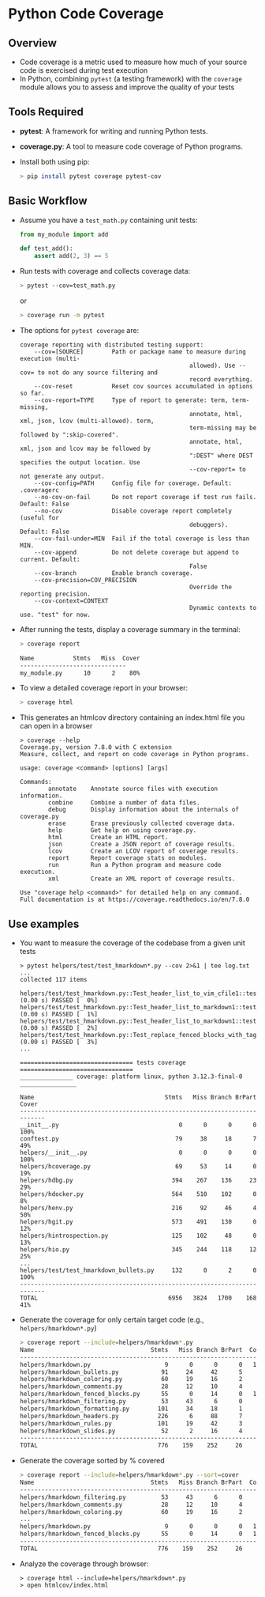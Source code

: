 # Python Code Coverage

## Overview
- Code coverage is a metric used to measure how much of your source code is
  exercised during test execution
- In Python, combining `pytest` (a testing framework) with the `coverage` module
  allows you to assess and improve the quality of your tests

## Tools Required
- **pytest**: A framework for writing and running Python tests.
- **coverage.py**: A tool to measure code coverage of Python programs.

- Install both using pip:
  ```bash
  > pip install pytest coverage pytest-cov
  ```

## Basic Workflow

- Assume you have a `test_math.py` containing unit tests:
  ```python
  from my_module import add

  def test_add():
      assert add(2, 3) == 5
  ```

- Run tests with coverage and collects coverage data:
  ```bash
  > pytest --cov=test_math.py
  ```
  or
  ```bash
  > coverage run -m pytest
  ```
- The options for `pytest coverage` are:
	```
	coverage reporting with distributed testing support:
		--cov=[SOURCE]        Path or package name to measure during execution (multi-
													allowed). Use --cov= to not do any source filtering and
													record everything.
		--cov-reset           Reset cov sources accumulated in options so far.
		--cov-report=TYPE     Type of report to generate: term, term-missing,
													annotate, html, xml, json, lcov (multi-allowed). term,
													term-missing may be followed by ":skip-covered".
													annotate, html, xml, json and lcov may be followed by
													":DEST" where DEST specifies the output location. Use
													--cov-report= to not generate any output.
		--cov-config=PATH     Config file for coverage. Default: .coveragerc
		--no-cov-on-fail      Do not report coverage if test run fails. Default: False
		--no-cov              Disable coverage report completely (useful for
													debuggers). Default: False
		--cov-fail-under=MIN  Fail if the total coverage is less than MIN.
		--cov-append          Do not delete coverage but append to current. Default:
													False
		--cov-branch          Enable branch coverage.
		--cov-precision=COV_PRECISION
													Override the reporting precision.
		--cov-context=CONTEXT
													Dynamic contexts to use. "test" for now.
	```

- After running the tests, display a coverage summary in the terminal:
  ```bash
  > coverage report

  Name           Stmts   Miss  Cover
  ------------------------------
  my_module.py      10      2    80%
  ```

- To view a detailed coverage report in your browser:
  ```bash
  > coverage html
  ```
- This generates an htmlcov directory containing an index.html file you can open
  in a browser

	```
	> coverage --help
	Coverage.py, version 7.8.0 with C extension
	Measure, collect, and report on code coverage in Python programs.

	usage: coverage <command> [options] [args]

	Commands:
			annotate    Annotate source files with execution information.
			combine     Combine a number of data files.
			debug       Display information about the internals of coverage.py
			erase       Erase previously collected coverage data.
			help        Get help on using coverage.py.
			html        Create an HTML report.
			json        Create a JSON report of coverage results.
			lcov        Create an LCOV report of coverage results.
			report      Report coverage stats on modules.
			run         Run a Python program and measure code execution.
			xml         Create an XML report of coverage results.

	Use "coverage help <command>" for detailed help on any command.
	Full documentation is at https://coverage.readthedocs.io/en/7.8.0
	```

## Use examples

- You want to measure the coverage of the codebase from a given unit tests
	```
	> pytest helpers/test/test_hmarkdown*.py --cov 2>&1 | tee log.txt
	...
	collected 117 items

	helpers/test/test_hmarkdown.py::Test_header_list_to_vim_cfile1::test_get_header_list1 (0.00 s) PASSED [  0%]
	helpers/test/test_hmarkdown.py::Test_header_list_to_markdown1::test_mode_headers1 (0.00 s) PASSED [  1%]
	helpers/test/test_hmarkdown.py::Test_header_list_to_markdown1::test_mode_list1 (0.00 s) PASSED [  2%]
	helpers/test/test_hmarkdown.py::Test_replace_fenced_blocks_with_tags1::test1 (0.00 s) PASSED [  3%]
	...

	================================ tests coverage ================================
	_______________ coverage: platform linux, python 3.12.3-final-0 ________________

	Name                                     Stmts   Miss Branch BrPart  Cover
	--------------------------------------------------------------------------
	__init__.py                                  0      0      0      0   100%
	conftest.py                                 79     38     18      7    49%
	helpers/__init__.py                          0      0      0      0   100%
	helpers/hcoverage.py                        69     53     14      0    19%
	helpers/hdbg.py                            394    267    136     23    29%
	helpers/hdocker.py                         564    510    102      0     8%
	helpers/henv.py                            216     92     46      4    50%
	helpers/hgit.py                            573    491    130      0    12%
	helpers/hintrospection.py                  125    102     48      0    13%
	helpers/hio.py                             345    244    118     12    25%
	...
	helpers/test/test_hmarkdown_bullets.py     132      0      2      0   100%
	--------------------------------------------------------------------------
	TOTAL                                     6956   3824   1700    168    41%
	```

- Generate the coverage for only certain target code (e.g.,
	`helpers/hmarkdown*.py`)
	```bash
	> coverage report --include=helpers/hmarkdown*.py
	Name                                 Stmts   Miss Branch BrPart  Cover
	----------------------------------------------------------------------
	helpers/hmarkdown.py                     9      0      0      0   100%
	helpers/hmarkdown_bullets.py            91     24     42      5    68%
	helpers/hmarkdown_coloring.py           60     19     16      2    62%
	helpers/hmarkdown_comments.py           28     12     10      4    53%
	helpers/hmarkdown_fenced_blocks.py      55      0     14      0   100%
	helpers/hmarkdown_filtering.py          53     43      6      0    17%
	helpers/hmarkdown_formatting.py        101     34     18      1    69%
	helpers/hmarkdown_headers.py           226      6     88      7    96%
	helpers/hmarkdown_rules.py             101     19     42      3    80%
	helpers/hmarkdown_slides.py             52      2     16      4    91%
	----------------------------------------------------------------------
	TOTAL                                  776    159    252     26    78%
	```

- Generate the coverage sorted by % covered
	```bash
	> coverage report --include=helpers/hmarkdown*.py --sort=cover
	Name                                 Stmts   Miss Branch BrPart  Cover
	----------------------------------------------------------------------
	helpers/hmarkdown_filtering.py          53     43      6      0    17%
	helpers/hmarkdown_comments.py           28     12     10      4    53%
	helpers/hmarkdown_coloring.py           60     19     16      2    62%
	...
	helpers/hmarkdown.py                     9      0      0      0   100%
	helpers/hmarkdown_fenced_blocks.py      55      0     14      0   100%
	----------------------------------------------------------------------
	TOTAL                                  776    159    252     26    78%
	```

- Analyze the coverage through browser:
	```
	> coverage html --include=helpers/hmarkdown*.py
	> open htmlcov/index.html
	```
